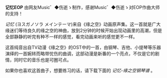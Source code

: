 

**记忆EOP** 由网友Music゛◆伤逝ゝ制作，感谢Music゛◆伤逝ゝ对EOP作曲大师的支持！

  

_记忆_ (ヨスガノソラ
メインテーマ)来自《缘之空》动画原声集。这一首就是广大缘迷们等待良久的缘之空的神曲，放到2分钟的时候开始出现动画里的高潮，但是全部静静的听完有种不一样的感觉，看完动画来听的感觉更不一样。

  

这首纯音出自TV动漫《缘之空》的OST中的一首，由钢琴、吉他、小提琴等乐器演绎的一首婉转而略带忧伤的曲调，这部动漫是新番的一个亮点，不仅是它的剧情，同时它的音乐也是可圈可点。

  

如果你也喜欢这首曲子，想要练习的话，请下载下面的 _记忆-缘之空钢琴谱_ 。

